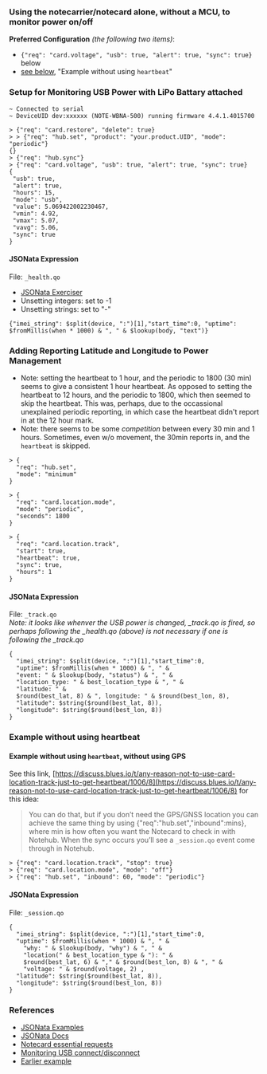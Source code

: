 ### Using the notecarrier/notecard alone, without a MCU, to monitor power on/off
**Preferred Configuration** _(the following two items)_:
* `{"req": "card.voltage", "usb": true, "alert": true, "sync": true}` below
* [see below](#example-without-using-heartbeat), "Example without using `heartbeat`"

### Setup for Monitoring USB Power with LiPo Battary attached
```
~ Connected to serial
~ DeviceUID dev:xxxxxx (NOTE-WBNA-500) running firmware 4.4.1.4015700

> {"req": "card.restore", "delete": true}
> > {"req": "hub.set", "product": "your.product.UID", "mode": "periodic"}
{}
> {"req": "hub.sync"}
> {"req": "card.voltage", "usb": true, "alert": true, "sync": true}
{
 "usb": true,
 "alert": true,
 "hours": 15,
 "mode": "usb",
 "value": 5.069422002230467,
 "vmin": 4.92,
 "vmax": 5.07,
 "vavg": 5.06,
 "sync": true
}
```

#### JSONata Expression
File: `_health.qo`  
* [JSONata Exerciser](https://try.jsonata.org/)
* Unsetting integers: set to -1
* Unsetting strings: set to "-"
```
{"imei_string": $split(device, ":")[1],"start_time":0, "uptime": $fromMillis(when * 1000) & ", " & $lookup(body, "text")}
```

### Adding Reporting Latitude and Longitude to Power Management
* Note: setting the heartbeat to 1 hour, and the periodic to 1800 (30 min) seems to give a consistent 1 hour heartbeat.
As opposed to setting the heartbeat to 12 hours, and the periodic to 1800, which then seemed to skip the heartbeat.  This was,
perhaps, due to the occassional unexplained periodic reporting, in which case the heartbeat didn't report in at the 12 hour mark.
* Note: there seems to be some _competition_ between every 30 min and 1 hours.  Sometimes, even w/o movement, the 30min reports in,
and the `heartbeat` is skipped.
```
> {
  "req": "hub.set",
  "mode": "minimum"
}

> {
  "req": "card.location.mode",
  "mode": "periodic",
  "seconds": 1800
}

> {
  "req": "card.location.track",
  "start": true,
  "heartbeat": true,
  "sync": true,
  "hours": 1
}
```

#### JSONata Expression
File: `_track.qo`  
*Note: it looks like whenver the USB power is changed, _track.qo is fired,
so perhaps following the _health.qo (above) is not necessary if one is following the _track.qo*
```
{
  "imei_string": $split(device, ":")[1],"start_time":0,
  "uptime": $fromMillis(when * 1000) & ", " &
  "event: " & $lookup(body, "status") & ", " &
  "location_type: " & best_location_type & ", " &
  "latitude: " &
  $round(best_lat, 8) & ", longitude: " & $round(best_lon, 8),
  "latitude": $string($round(best_lat, 8)),
  "longitude": $string($round(best_lon, 8))
}
```

### Example without using heartbeat
#### Example without using `heartbeat`, without using GPS
See this link, [https://discuss.blues.io/t/any-reason-not-to-use-card-location-track-just-to-get-heartbeat/1006/8](https://discuss.blues.io/t/any-reason-not-to-use-card-location-track-just-to-get-heartbeat/1006/8)
for this idea:
> You can do that, but if you don’t need the GPS/GNSS location you can achieve the same thing by using {"req":"hub.set","inbound":mins}, where min is how often you want the Notecard to check in with Notehub. When the sync occurs you’ll see a `_session.qo` event come through in Notehub.

```
> {"req": "card.location.track", "stop": true}
> {"req": "card.location.mode", "mode": "off"}
> {"req": "hub.set", "inbound": 60, "mode": "periodic"}
```

#### JSONata Expression
File: `_session.qo`
```
{
  "imei_string": $split(device, ":")[1],"start_time":0,
  "uptime": $fromMillis(when * 1000) & ", " &
    "why: " & $lookup(body, "why") & ", " &
    "location(" & best_location_type & "): " &
    $round(best_lat, 6) & "," & $round(best_lon, 8) & ", " &
    "voltage: " & $round(voltage, 2) ,
  "latitude": $string($round(best_lat, 8)),
  "longitude": $string($round(best_lon, 8))
}
```

### References
* [JSONata Examples](https://blues.io/blog/10-jsonata-examples/)
* [JSONata Docs](https://docs.jsonata.org/overview)
* [Notecard essential requests](https://dev.blues.io/notecard/notecard-walkthrough/essential-requests/)
* [Monitoring USB connect/disconnect](https://dev.blues.io/api-reference/notecard-api/card-requests/#card-voltage)
* [Earlier example](https://www.hackster.io/rob-lauer/cellular-enabled-power-outage-detector-w-sms-notifications-181408)

<!--
# vim: ai et ts=4 sts=4 sw=4 nu
-->
